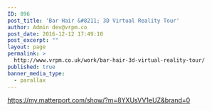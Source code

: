 ```yaml
---
ID: 896
post_title: 'Bar Hair &#8211; 3D Virtual Reality Tour'
author: Admin dev@vrpm.co
post_date: 2016-12-12 17:49:10
post_excerpt: ""
layout: page
permalink: >
  http://www.vrpm.co.uk/work/bar-hair-3d-virtual-reality-tour/
published: true
banner_media_type:
  - parallax
---
```

https://my.matterport.com/show/?m=8YXUsVV1eUZ&brand=0